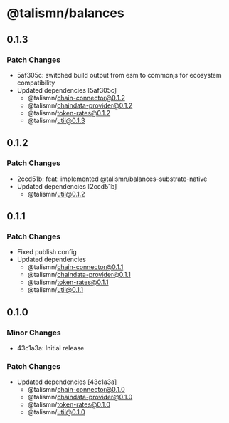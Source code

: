 # @talismn/balances

## 0.1.3

### Patch Changes

- 5af305c: switched build output from esm to commonjs for ecosystem compatibility
- Updated dependencies [5af305c]
  - @talismn/chain-connector@0.1.2
  - @talismn/chaindata-provider@0.1.2
  - @talismn/token-rates@0.1.2
  - @talismn/util@0.1.3

## 0.1.2

### Patch Changes

- 2ccd51b: feat: implemented @talismn/balances-substrate-native
- Updated dependencies [2ccd51b]
  - @talismn/util@0.1.2

## 0.1.1

### Patch Changes

- Fixed publish config
- Updated dependencies
  - @talismn/chain-connector@0.1.1
  - @talismn/chaindata-provider@0.1.1
  - @talismn/token-rates@0.1.1
  - @talismn/util@0.1.1

## 0.1.0

### Minor Changes

- 43c1a3a: Initial release

### Patch Changes

- Updated dependencies [43c1a3a]
  - @talismn/chain-connector@0.1.0
  - @talismn/chaindata-provider@0.1.0
  - @talismn/token-rates@0.1.0
  - @talismn/util@0.1.0
